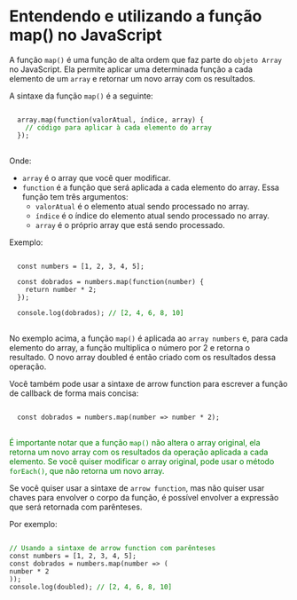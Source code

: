 # Entendendo e utilizando a função map() no JavaScript

A função `map()` é uma função de alta ordem que faz parte do `objeto Array` no JavaScript. Ela permite aplicar uma determinada função a cada elemento de um `array` e retornar um novo array com os resultados.

A sintaxe da função `map()` é a seguinte:

<pre>
<code>
  array.map(function(valorAtual, índice, array) {
    <span style="color: green">// código para aplicar à cada elemento do array</span>
  });
</code>
</pre>

Onde:

* `array` é o array que você quer modificar.
* `function` é a função que será aplicada a cada elemento do array. Essa função tem três argumentos:
  * `valorAtual` é o elemento atual sendo processado no array.
  * `índice` é o índice do elemento atual sendo processado no array.
  * `array` é o próprio array que está sendo processado.

Exemplo:

<pre>
<code>
  const numbers = [1, 2, 3, 4, 5];

  const dobrados = numbers.map(function(number) {
    return number * 2;
  });

  console.log(dobrados); <span style="color: green">// [2, 4, 6, 8, 10]</span>
</code>
</pre>

No exemplo acima, a função `map()` é aplicada ao `array numbers` e, para cada elemento do array, a função multiplica o número por 2 e retorna o resultado. O novo array doubled é então criado com os resultados dessa operação.

Você também pode usar a sintaxe de arrow function para escrever a função de callback de forma mais concisa:

<pre>
<code>
  const dobrados = numbers.map(number => number * 2);
</code>
</pre>

<span style="color: green">É importante notar que a função `map()` não altera o array original, ela retorna um novo array com os resultados da operação aplicada a cada elemento. Se você quiser modificar o array original, pode usar o método `forEach()`, que não retorna um novo array.</span>

Se você quiser usar a sintaxe de `arrow function`, mas não quiser usar chaves para envolver o corpo da função, é possível envolver a expressão que será retornada com parênteses. 

Por exemplo:

<pre>
<code>
<span style="color: green">// Usando a sintaxe de arrow function com parênteses</span>
const numbers = [1, 2, 3, 4, 5];
const dobrados = numbers.map(number => (
number * 2
));
console.log(doubled); <span style="color: green">// [2, 4, 6, 8, 10]</span>
</code>
</pre>
